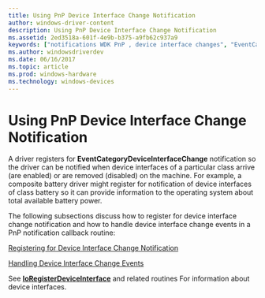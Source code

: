 ```yaml
---
title: Using PnP Device Interface Change Notification
author: windows-driver-content
description: Using PnP Device Interface Change Notification
ms.assetid: 2ed3518a-601f-4e9b-b375-a9fb62c937a9
keywords: ["notifications WDK PnP , device interface changes", "EventCategoryDeviceInterfaceChange notification", "device interface change notifications WDK PnP"]
ms.author: windowsdriverdev
ms.date: 06/16/2017
ms.topic: article
ms.prod: windows-hardware
ms.technology: windows-devices
---
```


# Using PnP Device Interface Change Notification





A driver registers for **EventCategoryDeviceInterfaceChange** notification so the driver can be notified when device interfaces of a particular class arrive (are enabled) or are removed (disabled) on the machine. For example, a composite battery driver might register for notification of device interfaces of class battery so it can provide information to the operating system about total available battery power.

The following subsections discuss how to register for device interface change notification and how to handle device interface change events in a PnP notification callback routine:

[Registering for Device Interface Change Notification](registering-for-device-interface-change-notification.md)

[Handling Device Interface Change Events](handling-device-interface-change-events.md)

See [**IoRegisterDeviceInterface**](https://msdn.microsoft.com/library/windows/hardware/ff549506) and related routines For information about device interfaces.

 

 




